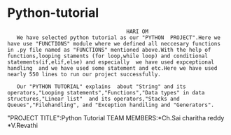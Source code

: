 # Python-tutorial
 

                                          HARI OM
       We have selected python tutorial as our "PYTHON  PROJECT".Here we have use "FUNCTIONS" module where we defined all neccesary functions in .py file named as "FUNCTIONS" mentioned above.With the help of functions,looping staments (for loop,while loop) and conditional statements(if,elif,else) and especially  we have used expceptional handling  and we have used some statement and etc.Here we have used nearly 550 lines to run our project successfully.
   
       Our "PYTHON TUTORIAL" explains  about "String" and its operators,"Looping statements","Functions","Data types" in data structures,"Linear list"  and its operators,"Stacks and  Queues","Filehandling", and "Exception handiling and "Generators".
 
"PROJECT TITLE":Python Tutorial
TEAM MEMBERS:*Ch.Sai charitha reddy
             *V.Revathi
